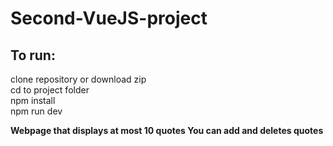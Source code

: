 # Second-VueJS-project

## To run:

clone repository or download zip<br>
cd to project folder<br>
npm install<br>
npm run dev<br>

**Webpage that displays at most 10 quotes
You can add and deletes quotes**
